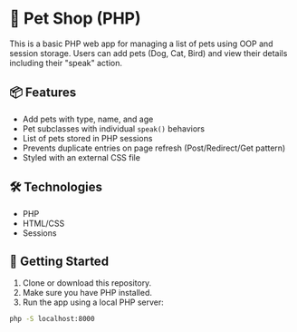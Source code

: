 # 🐾 Pet Shop (PHP)

This is a basic PHP web app for managing a list of pets using OOP and session storage. Users can add pets (Dog, Cat, Bird) and view their details including their "speak" action.

## 📦 Features

- Add pets with type, name, and age
- Pet subclasses with individual `speak()` behaviors
- List of pets stored in PHP sessions
- Prevents duplicate entries on page refresh (Post/Redirect/Get pattern)
- Styled with an external CSS file

## 🛠️ Technologies

- PHP
- HTML/CSS
- Sessions

## 🚀 Getting Started

1. Clone or download this repository.
2. Make sure you have PHP installed.
3. Run the app using a local PHP server:

```bash
php -S localhost:8000
```
